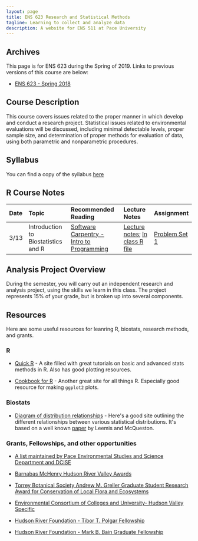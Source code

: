 ```yaml
---
layout: page
title: ENS 623 Research and Statistical Methods
tagline: Learning to collect and analyze data
description: A website for ENS 511 at Pace University
---
```


## Archives

This page is for ENS 623 during the Spring of 2019. Links to previous versions of this course are below:

* [ENS 623 - Spring 2018](https://mlammens.github.io/ENS-623-Research-Stats-Spring-2018/)

## Course Description

This course covers issues related to the proper manner in which develop and conduct a research project. Statistical issues related to environmental evaluations will be discussed, including minimal detectable levels, proper sample size, and determination of proper methods for evaluation of data, using both parametric and nonparametric procedures. 

## Syllabus

You can find a copy of the syllabus [here](pages/syllabus.html)

## R Course Notes

|Date | Topic | Recommended Reading | Lecture Notes | Assignment |
|:-----|:-------|:---------|:---------------|:------------|
|3/13 |Introduction to Biostatistics and R |[Software Carpentry - Intro to Programming](http://swcarpentry.github.io/r-novice-inflammation/)| [Lecture notes](http://mlammens.github.io/ENS-623-Research-Stats/lectures/Lecture-1.html); [In class R file]()|[Problem Set 1](http://mlammens.github.io/ENS-623-Research-Stats/problem_sets/Problem-set-1.html) |




<!---
|1/24 | 1 |Introduction to Biostatistics and R |Karban et al. 2014, Chapter 1; Sutherland et al. 2013| [Lecture notes 1](http://mlammens.github.io/ENS-623-Research-Stats/lectures/Lecture-1.html); [In class R file](http://mlammens.github.io/ENS-623-Research-Stats/lectures/Meeting-1-InClass.R)|[Problem Set 1](http://mlammens.github.io/ENS-623-Research-Stats/problem_sets/Problem-set-1.html) |
|1/31  | 2 |Intro to R (cont) and Asking Research Questions|[Software Carpentry - Intro to Programming](http://swcarpentry.github.io/r-novice-inflammation/)| [Lecture notes 2](http://mlammens.github.io/ENS-623-Research-Stats/lectures/Lecture-2.html); [In class R file](http://mlammens.github.io/ENS-623-Research-Stats/lectures/Meeting-2-InClass.R)|[Problem Set 2](http://mlammens.github.io/ENS-623-Research-Stats/problem_sets/Problem-set-2.html) |
|2/7  | 3 |Snow day: On-line Meeting |Review - Karban et al. 2014, Chapter 1|[Lecture notes 3](http://mlammens.github.io/ENS-623-Research-Stats/lectures/Lecture-3.html); [In class R file](http://mlammens.github.io/ENS-623-Research-Stats/lectures/Lecture-3-InClass.html) | [Problem Set 3](http://mlammens.github.io/ENS-623-Research-Stats/problem_sets/Problem-set-3.html); [Research Question Exercise](pages/research-question-exercise.html)|
|2/14 | 4 |Introduction to Probability|Q&K Chap. 1; Logan Chap. 3|[Lecture notes 4](http://mlammens.github.io/ENS-623-Research-Stats/lectures/Lecture-4.html); [In class R file](http://mlammens.github.io/ENS-623-Research-Stats/lectures/Meeting-4-InClass.R) |[Problem Set 4](http://mlammens.github.io/ENS-623-Research-Stats/problem_sets/Problem-set-4.html) |
|2/21 | 5 |Probability and Data Visualization |Q&K Chap. 1 & 4; Logan Chap. 5 |[Lecture notes 5](http://mlammens.github.io/ENS-623-Research-Stats/lectures/Lecture-5.html); [In class R file](http://mlammens.github.io/ENS-623-Research-Stats/lectures/Meeting-5-InClass.R) |[Problem Set 5](http://mlammens.github.io/ENS-623-Research-Stats/problem_sets/Problem-set-5.html) |
|2/28 | 6 |Probability Distributions |Q&K Chap. 2; Logan Chap. 3; Bolker Chap. 4.1, 4.4., 4.5  |[Lecture notes 6](http://mlammens.github.io/ENS-623-Research-Stats/lectures/Lecture-6.html); [In class R file](http://mlammens.github.io/ENS-623-Research-Stats/lectures/Meeting-6-InClass.R) | No problem set this week |
|3/7  | 7 |Probability Distributions and Estimation  |Q&K Chap. 2; Logan Chap. 3; Bolker Chap. 4.1, 4.4., 4.5 |[Lecture notes 7](http://mlammens.github.io/ENS-623-Research-Stats/lectures/Lecture-7.html) | [Problem Set 6](http://mlammens.github.io/ENS-623-Research-Stats/problem_sets/Problem-set-6.html)|
|3/14 | SPRING BREAK |NO CLASS |Catch-up | | |
|3/21 |  |Snow Day|NO CLASS | ||
|3/28 | 8 |Central Limit Theorem|Q&K Chap. 2; Logan Chap. 3; [OpenIntro Stats text](https://www.openintro.org/stat/textbook.php?stat_book=os) Chap. 4|[Lecture notes 8](http://mlammens.github.io/ENS-623-Research-Stats/lectures/Lecture-8.html); [In class R file](http://mlammens.github.io/ENS-623-Research-Stats/lectures/Meeting-8-InClass.R) |[Problem Set 7](http://mlammens.github.io/ENS-623-Research-Stats/problem_sets/Problem-set-7.html); [Background literature search](pages/background-lit.html)|
|4/4  | 9 |Hypothesis Testing |Q&K Chap. 3; Logan Chap. 6|[Lecture notes 9](http://mlammens.github.io/ENS-623-Research-Stats/lectures/Lecture-9.html); [In class R file](http://mlammens.github.io/ENS-623-Research-Stats/lectures/Meeting-9-InClass.R) |[Problem Set 8](http://mlammens.github.io/ENS-623-Research-Stats/problem_sets/Problem-set-8.html)|
|4/11 | 10 | Non-parametric Tests; Correlation and Regression |Q&K Chap. 3 & 5; Logan Chap. 6-8|[Lecture notes 10](http://mlammens.github.io/ENS-623-Research-Stats/lectures/Lecture-10.html); [In class R file](http://mlammens.github.io/ENS-623-Research-Stats/lectures/Meeting-10-InClass.R) | | |
|4/18 |  11 |Multiple and complex regression |Q&K Chap. 6; Logan Chap. 8 & 9 |[Lecture notes 11](http://mlammens.github.io/ENS-623-Research-Stats/lectures/Lecture-11.html); [In class R file](http://mlammens.github.io/ENS-623-Research-Stats/lectures/Meeting-11-InClass.R) |[Problem Set 9](http://mlammens.github.io/ENS-623-Research-Stats/problem_sets/Problem-set-9.html); [Methods description](pages/Methods-Description.html)  |
|4/25 | 12 |ANOVA; Nested and Factorial ANOVA |Q&K 8 & 9; Logan 10-12 | [Lecture notes 12](http://mlammens.github.io/ENS-623-Research-Stats/lectures/Lecture-12.html); [In class R file](http://mlammens.github.io/ENS-623-Research-Stats/lectures/Meeting-12-InClass.R)  | [Problem Set 10](http://mlammens.github.io/ENS-623-Research-Stats/problem_sets/Problem-set-10.html)|
|5/2  | 13 |ANCOVA; Analysis of Frequencies; GLM; Wrap-up |Logan Chap. 15-17; Q&K 12-14 |[Lecture notes 13](http://mlammens.github.io/ENS-623-Research-Stats/lectures/Lecture-13.html); [In class R file](http://mlammens.github.io/ENS-623-Research-Stats/lectures/Meeting-13-InClass.R) |  |


### Topics to cover

* 
* Hypothesis Testing, Non-parametric Methods and Bootstrapping, Introduction to Linear Models
* [Correlation](https://xkcd.com/552/)
* 
* 
--->

## Analysis Project Overview

During the semester, you will carry out an independent research and analysis project, using the skills we learn in this class. 
The project represents 15% of your grade, but is broken up into several components. 

## Resources

Here are some useful resources for leanring R, biostats, research methods, and grants.

### R

* [Quick R](http://www.statmethods.net/) - A site filled with great tutorials on basic and advanced stats methods in R. Also has good plotting resources.

* [Cookbook for R](http://www.cookbook-r.com/) - Another great site for all things R. Especially good resource for making `ggplot2` plots.

### Biostats

* [Diagram of distribution relationships](http://www.johndcook.com/blog/distribution_chart/) - Here's a good site outlining the different relationships between various statistical distributions. It's based on a well known 
[paper](http://www.math.wm.edu/~leemis/2008amstat.pdf) by Leemis and McQueston.

### Grants, Fellowships, and other opportunities

* [A list maintained by Pace Environmental Studies and Science Department and DCISE](https://www.pace.edu/dyson/departments/environmental-studies-science/environmental-student-opportunities)

* [Barnabas McHenry Hudson River Valley Awards](https://www.openspaceinstitute.org/funds/mchenry)

* [Torrey Botanical Society Andrew M. Greller Graduate Student Research Award for Conservation of Local Flora and Ecosystems](http://www.torreybotanical.org/grants-awards/torrey-botanical-society-andrew-m-greller-graduate-student-research-award-for-conservation-of-local-flora-and-ecosystems/)

* [Environmental Consortium of Colleges and University- Hudson Valley Specific](http://environmentalconsortium.org/resources/scholarships/scholarships.html)

* [Hudson River Foundation - Tibor T. Polgar Fellowship](http://www.hudsonriver.org/?x=polgar)

* [Hudson River Foundation - Mark B. Bain Graduate Fellowship](http://www.hudsonriver.org/?x=graduate_fellow)